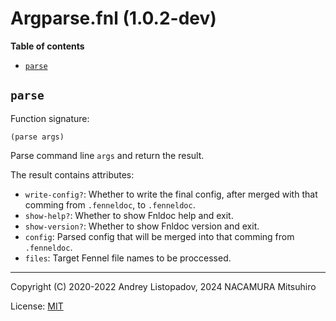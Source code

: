 # Argparse.fnl (1.0.2-dev)

**Table of contents**

- [`parse`](#parse)

## `parse`
Function signature:

```
(parse args)
```

Parse command line `args` and return the result.

The result contains attributes:

- `write-config?`: Whether to write the final config, after merged with that comming
  from `.fenneldoc`, to `.fenneldoc`.
- `show-help?`: Whether to show Fnldoc help and exit.
- `show-version?`: Whether to show Fnldoc version and exit.
- `config`: Parsed config that will be merged into that comming from `.fenneldoc`.
- `files`: Target Fennel file names to be proccessed.


---

Copyright (C) 2020-2022 Andrey Listopadov, 2024 NACAMURA Mitsuhiro

License: [MIT](https://git.sr.ht/~m15a/fnldoc/tree/main/item/LICENSE)


<!-- Generated with Fnldoc 1.0.2-dev
     https://sr.ht/~m15a/fnldoc/ -->
